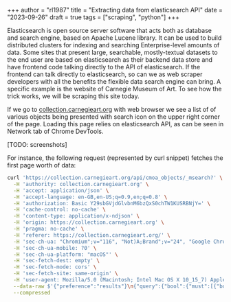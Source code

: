 +++
author = "rl1987"
title = "Extracting data from elasticsearch API"
date = "2023-09-26"
draft = true
tags = ["scraping", "python"]
+++

Elasticsearch is open source server software that acts both as database and
search engine, based on Apache Lucene library. It can be used to build 
distributed clusters for indexing and searching Enterprise-level amounts of
data. Some sites that present large, searchable, mostly-textual datasets to
the end user are based on elasticsearch as their backend data store and have
frontend code talking directly to the API of elasticsearch. If the frontend
can talk directly to elasticsearch, so can we as web scraper developers with all
the benefits the flexible data search engine can bring. A specific example is 
the website of Carnegie Museum of Art. To see how the trick works, we will be 
scraping this site today.

If we go to [collection.carnegieart.org](https://collection.carnegieart.org/) 
with web browser we see a list of of various objects being presented with search
icon on the upper right corner of the page. Loading this page relies on 
elasticsearch API, as can be seen in Network tab of Chrome DevTools.

[TODO: screenshots]

For instance, the following request (represented by curl snippet) fetches
the first page worth of data:

```bash
curl 'https://collection.carnegieart.org/api/cmoa_objects/_msearch?' \
  -H 'authority: collection.carnegieart.org' \
  -H 'accept: application/json' \
  -H 'accept-language: en-GB,en-US;q=0.9,en;q=0.8' \
  -H 'authorization: Basic Y29sbGVjdGlvbnM6bzQxS0chTW1KUSRBNjY=' \
  -H 'cache-control: no-cache' \
  -H 'content-type: application/x-ndjson' \
  -H 'origin: https://collection.carnegieart.org' \
  -H 'pragma: no-cache' \
  -H 'referer: https://collection.carnegieart.org/' \
  -H 'sec-ch-ua: "Chromium";v="116", "Not)A;Brand";v="24", "Google Chrome";v="116"' \
  -H 'sec-ch-ua-mobile: ?0' \
  -H 'sec-ch-ua-platform: "macOS"' \
  -H 'sec-fetch-dest: empty' \
  -H 'sec-fetch-mode: cors' \
  -H 'sec-fetch-site: same-origin' \
  -H 'user-agent: Mozilla/5.0 (Macintosh; Intel Mac OS X 10_15_7) AppleWebKit/537.36 (KHTML, like Gecko) Chrome/116.0.0.0 Safari/537.36' \
  --data-raw $'{"preference":"results"}\n{"query":{"bool":{"must":[{"bool":{"must":[{"bool":{"must":[{"term":{"images.permitted":true}},{"exists":{"field":"images.filename"}}]}}]}}]}},"size":24,"sort":[{"acquisition_date":{"order":"desc"}}]}\n' \
  --compressed
```
